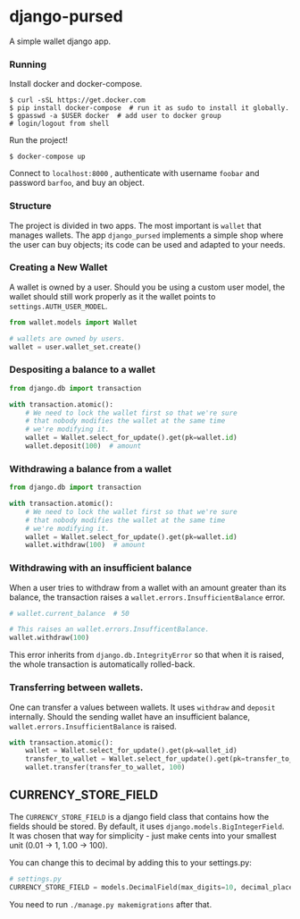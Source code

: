 django-pursed
===

A simple wallet django app.

### Running

Install docker and docker-compose.

```shell
$ curl -sSL https://get.docker.com
$ pip install docker-compose  # run it as sudo to install it globally.
$ gpasswd -a $USER docker  # add user to docker group
# login/logout from shell
```

Run the project!

```shell
$ docker-compose up
```

Connect to `localhost:8000` , authenticate with username `foobar` and password `barfoo`,
and buy an object.

### Structure

The project is divided in two apps. The most important is `wallet` that manages wallets.
The app `django_pursed` implements a simple shop where the user can buy objects;
its code can be used and adapted to your needs.

### Creating a New Wallet

A wallet is owned by a user. Should you be using a custom
user model, the wallet should still work properly as it
the wallet points to `settings.AUTH_USER_MODEL`.

```python
from wallet.models import Wallet

# wallets are owned by users.
wallet = user.wallet_set.create()
```

### Despositing a balance to a wallet

```python
from django.db import transaction

with transaction.atomic():
    # We need to lock the wallet first so that we're sure
    # that nobody modifies the wallet at the same time 
    # we're modifying it.
    wallet = Wallet.select_for_update().get(pk=wallet.id)
    wallet.deposit(100)  # amount
```

### Withdrawing a balance from a wallet

```python
from django.db import transaction

with transaction.atomic():
    # We need to lock the wallet first so that we're sure
    # that nobody modifies the wallet at the same time 
    # we're modifying it.
    wallet = Wallet.select_for_update().get(pk=wallet.id)
    wallet.withdraw(100)  # amount
```

### Withdrawing with an insufficient balance

When a user tries to withdraw from a wallet with an amount
greater than its balance, the transaction raises a
`wallet.errors.InsufficientBalance` error.

```python
# wallet.current_balance  # 50

# This raises an wallet.errors.InsufficentBalance.
wallet.withdraw(100)
```

This error inherits from `django.db.IntegrityError` so that
when it is raised, the whole transaction is automatically
rolled-back.

### Transferring between wallets.

One can transfer a values between wallets. It uses
`withdraw` and `deposit` internally. Should the sending
wallet have an insufficient balance,
`wallet.errors.InsufficientBalance` is raised.

```python
with transaction.atomic():
    wallet = Wallet.select_for_update().get(pk=wallet_id)
    transfer_to_wallet = Wallet.select_for_update().get(pk=transfer_to_wallet_id)
    wallet.transfer(transfer_to_wallet, 100)
```

CURRENCY_STORE_FIELD
---

The `CURRENCY_STORE_FIELD` is a django field class that
contains how the fields should be stored. By default,
it uses `django.models.BigIntegerField`. It was chosen that
way for simplicity - just make cents into your smallest 
unit (0.01 -> 1, 1.00 -> 100).

You can change this to decimal by adding this to your
settings.py:

```python
# settings.py
CURRENCY_STORE_FIELD = models.DecimalField(max_digits=10, decimal_places=2)
```

You need to run `./manage.py makemigrations` after that.
